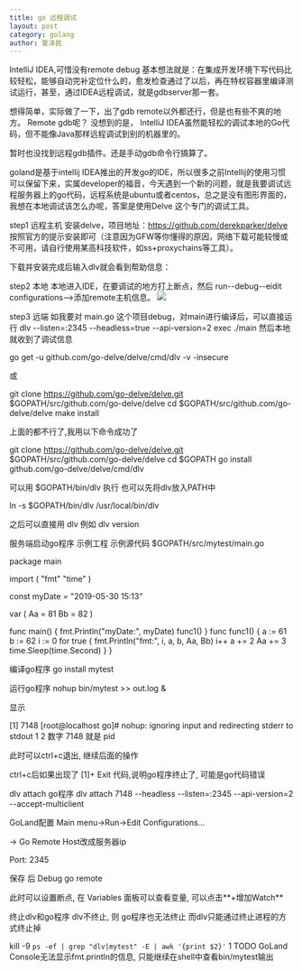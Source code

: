 ```yaml
---
title: go 远程调试
layout: post
category: golang
author: 夏泽民
---
```

IntelliJ IDEA,可惜没有remote debug
基本想法就是：在集成开发环境下写代码比较轻松，能够自动完补定位什么的，愈发检查通过了以后，再在特权容器里编译测试运行，甚至，通过IDEA远程调试，就是gdbserver那一套。

想得简单，实际做了一下，出了gdb remote以外都还行，但是也有些不爽的地方。
Remote gdb呢？ 没想到的是， IntelliJ IDEA虽然能轻松的调试本地的Go代码，但不能像Java那样远程调试到别的机器里的。

暂时也没找到远程gdb插件。还是手动gdb命令行搞算了。
<!-- more -->
goland是基于intellij IDEA推出的开发go的IDE，所以很多之前Intellij的使用习惯可以保留下来，实属developer的福音，今天遇到一个新的问题，就是我要调试远程服务器上的go代码，远程系统是ubuntu或者centos，总之是没有图形界面的，我想在本地调试该怎么办呢，答案是使用Delve 这个专门的调试工具。

step1 远程主机
安装delve，项目地址：https://github.com/derekparker/delve
按照官方的提示安装即可（注意因为GFW等你懂得的原因，网络下载可能较慢或不可用，请自行使用某高科技软件，如ss+proxychains等工具）。

下载并安装完成后输入dlv就会看到帮助信息：

step2 本地
本地进入IDE，在要调试的地方打上断点，然后
run--debug--eidit configurations-->添加remote主机信息。
<img src="{{site.url}}{{site.baseurl}}/img/goremote.webp"/>

step3 远端
如我要对 main.go 这个项目debug，对main进行编译后，可以直接运行
dlv --listen=:2345 --headless=true --api-version=2 exec ./main
然后本地就收到了调试信息


go get -u github.com/go-delve/delve/cmd/dlv -v -insecure

或

git clone https://github.com/go-delve/delve.git $GOPATH/src/github.com/go-delve/delve
cd $GOPATH/src/github.com/go-delve/delve
make install

上面的都不行了,我用以下命令成功了

git clone https://github.com/go-delve/delve.git $GOPATH/src/github.com/go-delve/delve
cd $GOPATH
go install github.com/go-delve/delve/cmd/dlv



可以用 $GOPATH/bin/dlv 执行 也可以先将dlv放入PATH中

ln -s $GOPATH/bin/dlv /usr/local/bin/dlv

之后可以直接用 dlv 例如 dlv version

服务端启动go程序
示例工程
示例源代码
$GOPATH/src/mytest/main.go

package main

import (
	"fmt"
	"time"
)

const myDate = "2019-05-30 15:13"

var (
	Aa = 81
	Bb = 82
)

func main() {
	fmt.Println("myDate:", myDate)
	func1()
}
func func1() {
	a := 61
	b := 62
	i := 0
	for true {
		fmt.Println("fmt:", i, a, b, Aa, Bb)
		i++
		a += 2
		Aa += 3
		time.Sleep(time.Second)
	}
}

编译go程序
go install mytest

运行go程序
nohup bin/mytest >> out.log &

显示

[1] 7148
[root@localhost go]# nohup: ignoring input and redirecting stderr to stdout
1
2
数字 7148 就是 pid

此时可以ctrl+c退出, 继续后面的操作

ctrl+c后如果出现了 [1]+ Exit 代码,说明go程序终止了, 可能是go代码错误

dlv attach go程序
dlv attach 7148 --headless --listen=:2345 --api-version=2 --accept-multiclient

GoLand配置
Main menu->Run->Edit Configurations…

-> Go Remote
Host改成服务器ip

Port: 2345

保存 后 Debug go remote

此时可以设置断点, 在 Variables 面板可以查看变量, 可以点击**+增加Watch**

终止dlv和go程序
dlv不终止, 则 go程序也无法终止
而dlv只能通过终止进程的方式终止掉

kill -9 `ps -ef | grep "dlv|mytest" -E | awk '{print $2}'`
1
TODO
GoLand Console无法显示fmt.println的信息, 只能继续在shell中查看bin/mytest输出

